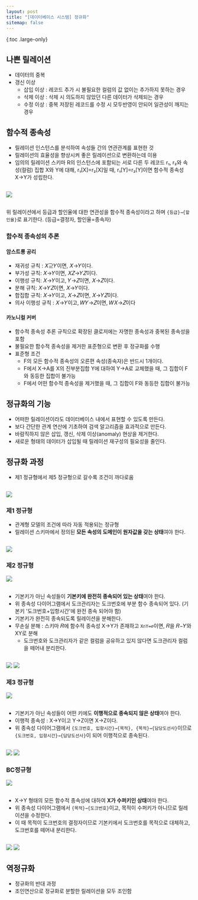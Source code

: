```yaml
---
layout: post
title: "[데이터베이스 시스템] 정규화"
sitemap: false
---
```


{:toc .large-only}

## 나쁜 릴레이션

- 데이터의 중복
- 갱신 이상
  - 삽입 이상 : 레코드 추가 시 불필요한 컬럼의 값 없이는 추가하지 못하는 경우
  - 삭제 이상 : 삭제 시 의도하지 않았던 다른 데이터가 삭제되는 경우
  - 수정 이상 : 중복 저장된 레코드를 수정 시 모두반영이 안되어 일관성이 깨지는 경우

## 함수적 종속성

- 릴레이션 인스턴스를 분석하여 속성들 간의 연관관계를 표현한 것
- 릴레이션의 효율성을 향상시켜 좋은 릴레이션으로 변환하는데 이용
- 임의의 릴레이션 스키마 R의 인스턴스에 포함되는 서로 다른 두 레코드 r₁, r₂와 속성(컬럼) 집합 X와 Y에 대해, r₁[X]=r₂[X]일 때, r₁[Y]=r₂[Y]이면 함수적 종속성 X→Y가 성립한다.

<img src="/assets/img/blog/2024-06-08-relational-model_05.png" style="margin:15px 0;">

위 릴레이션에서 등급과 할인율에 대한 연관성을 함수적 종속성이라고 하며 `{등급}→{할인율}`로 표기한다. (등급=결정자, 할인율=종속자)

### 함수적 종속성의 추론

#### 암스트롱 공리

- 재귀성 규칙 : 𝑋⊇𝑌이면, 𝑋→𝑌이다.
- 부가성 규칙: 𝑋→𝑌이면, 𝑋𝑍→𝑌𝑍이다.
- 이행성 규칙: 𝑋→𝑌이고, 𝑌→𝑍이면, 𝑋→𝑍이다.
- 분해 규칙: 𝑋→𝑌𝑍이면, 𝑋→𝑌이다.
- 합집합 규칙: 𝑋→𝑌이고, 𝑋→𝑍이면, 𝑋→𝑌𝑍이다.
- 의사 이행성 규칙 : 𝑋→𝑌이고, 𝑊𝑌→𝑍이면, 𝑊𝑋→𝑍이다

#### 카노니컬 커버

- 함수적 종속성 추론 규칙으로 확장된 클로저에는 자명한 종속성과 중복된 종속성을 포함
- 불필요한 함수적 종속성을 제거한 표준형으로 변환 후 정규화를 수행
- 표준형 조건
  - F의 모든 함수적 종속성의 오른편 속성(종속자)은 반드시 1개이다.
  - F에서 X→A를 X의 진부분집합 Y에 대하여 Y→A로 교체했을 때, 그 집합이 F와 동등한 집합이 불가능
  - F에서 어떤 함수적 종속성을 제거했을 때, 그 집합이 F와 동등한 집합이 불가능

## 정규화의 기능

- 어떠한 릴레이션이라도 데이터베이스 내에서 표현할 수 있도록 만든다.
- 보다 간단한 관계 연산에 기초하여 검색 알고리즘을 효과적으로 만든다.
- 바람직하지 않은 삽입, 갱신, 삭제 이상(anomaly) 현상을 제거한다.
- 새로운 형태의 데이터가 삽입될 때 릴레이션 재구성의 필요성을 줄인다.

## 정규화 과정

- 제1 정규형에서 제5 정규형으로 갈수록 조건이 까다로움

<img src="/assets/img/blog/2024-06-08-relational-model_06.png" style="margin-top:15px;">

### 제1 정규형

- 관계형 모델의 조건에 따라 자동 적용되는 정규형
- 릴레이션 스키마에서 정의된 **모든 속성의 도메인이 원자값을 갖는 상태**여야 한다.

<img src="/assets/img/blog/2024-06-08-relational-model_07.png" style="margin-top:15px;">

### 제2 정규형

<img src="/assets/img/blog/2024-06-08-relational-model_08.png" style="margin-bottom:15px;">

- 기본키가 아닌 속성들이 **기본키에 완전히 종속되어 있는 상태**여야 한다.
- 위 종속성 다이어그램에서 도크관리자는 도크번호에 부분 함수 종속되어 있다. (기본키 '도크번호+입항시간'에 완전 종속 되어야 함)
- 기본키가 완전히 종속되도록 릴레이션을 분해한다.
- 무손실 분해 : 스키마 𝑅에 함수적 종속성 X→Y가 존재하고 `X∩Y=∅`이면, 𝑅을 𝑅−𝑌와 XY로 분해
  - 도크번호와 도크관리자가 같은 컬럼을 공유하고 있지 않다면 도크관리자 컬럼을 떼어내 분리한다.

<img src="/assets/img/blog/2024-06-08-relational-model_09.png" style="margin-top:15px;">
<img src="/assets/img/blog/2024-06-08-relational-model_10.png" style="margin-top:10px;">

### 제3 정규형

<img src="/assets/img/blog/2024-06-08-relational-model_11.png" style="margin-bottom:15px;">

- 기본키가 아닌 속성들이 어떤 키에도 **이행적으로 종속되지 않은 상태**여야 한다.
- 이행적 종속성 : X→Y이고 Y→Z이면 X→Z이다.
- 위 종속성 다이어그램에서 `{도크번호, 입항시간}→{목적}, {목적}→{담당도선사}`이므로 `{도크번호, 입항시간}→{담당도선사}`이 되어 이행적으로 종속된다.

<img src="/assets/img/blog/2024-06-08-relational-model_12.png" style="margin-top:15px;">
<img src="/assets/img/blog/2024-06-08-relational-model_13.png" style="margin-top:10px;">

### BC정규형

<img src="/assets/img/blog/2024-06-08-relational-model_12.png" style="margin-bottom:15px;">

- X→Y 형태의 모든 함수적 종속성에 대하여 **X가 수퍼키인 상태**여야 한다.
- 위 종속성 다이어그램에서 `{목적}→{도크번호}`이고, 목적이 수퍼키가 아니므로 릴레이션을 수정한다.
- 이 때 목적이 도크번호의 결정자이므로 기본키에서 도크번호를 목적으로 대체하고, 도크번호를 떼어내 분리한다.

<img src="/assets/img/blog/2024-06-08-relational-model_14.png" style="margin-top:15px;">
<img src="/assets/img/blog/2024-06-08-relational-model_15.png" style="margin-top:15px;">

## 역정규화

- 정규화의 반대 과정
- 조인연산으로 정규화로 분할한 릴레이션을 모두 조인함

